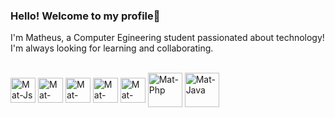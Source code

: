 ### Hello! Welcome to my profile👋

I'm Matheus, a Computer Egineering student passionated about technology! I'm always looking for learning and collaborating.


<div style="display: inline_block"><br>
  <img align="center" alt="Mat-Js"  width="40" src="https://cdn.jsdelivr.net/gh/devicons/devicon/icons/javascript/javascript-plain.svg">
  <img align="center" alt="Mat-React"  width="40" src="https://cdn.jsdelivr.net/gh/devicons/devicon/icons/react/react-original-wordmark.svg">
  <img align="center" alt="Mat-HTML"  width="40" src="https://cdn.jsdelivr.net/gh/devicons/devicon/icons/html5/html5-original-wordmark.svg">
  <img align="center" alt="Mat-CSS"  width="40" src="https://cdn.jsdelivr.net/gh/devicons/devicon/icons/css3/css3-original-wordmark.svg">
  <img align="center" alt="Mat-Python" width="40" src="https://cdn.jsdelivr.net/gh/devicons/devicon/icons/python/python-original-wordmark.svg">
  <img align="center" alt="Mat-Php" height="55" src="https://cdn.jsdelivr.net/gh/devicons/devicon/icons/php/php-plain.svg">
  <img align="center" alt="Mat-Java" height="55" src="https://cdn.jsdelivr.net/gh/devicons/devicon/icons/java/java-original-wordmark.svg">
  
  
</div>
  
 <br>

  
<!--
**mmdes/mmdes** is a ✨ _special_ ✨ repository because its `README.md` (this file) appears on your GitHub profile.

Here are some ideas to get you started:

- 🔭 I’m currently working on ...
- 🌱 I’m currently learning ...
- 👯 I’m looking to collaborate on ...
- 🤔 I’m looking for help with ...
- 💬 Ask me about ...
- 📫 How to reach me: ...
- 😄 Pronouns: ...
- ⚡ Fun fact: ...
-->
